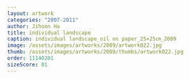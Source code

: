```yaml
---
layout: artwork
categories: "2007-2011"
author: Jihoon Ha
title: individual landscape
caption: individual landscape_oil on paper_25×25㎝_2009
image: /assets/images/artworks/2009/artwork022.jpg
thumb: /assets/images/artworks/2009/thumbs/artwork022.jpg
order: 11140201
sizeScore: 01
---
```

